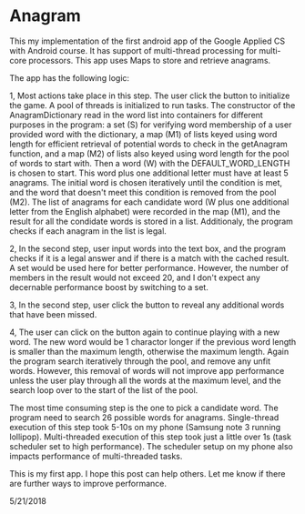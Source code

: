 # Anagram
This my implementation of the first android app of the Google Applied CS with Android course.
It has support of multi-thread processing for multi-core processors.
This app uses Maps to store and retrieve anagrams.

The app has the following logic:

1, Most actions take place in this step. The user click the button to initialize the game. A pool of threads is initialized to run tasks. The constructor of the AnagramDictionary read in the word list into containers for different purposes in the program: a set (S) for verifying word membership of a user provided word with the dictionary, a map (M1) of lists keyed using word length for efficient retrieval of potential words to check in the getAnagram function, and a map (M2) of lists also keyed using word length for the pool of words to start with. Then a word (W) with the DEFAULT_WORD_LENGTH is chosen to start. This word plus one additional letter must have at least 5 anagrams. The initial word is chosen iteratively until the condition is met, and the word that doesn't meet this condition is removed from the pool (M2). The list of anagrams for each candidate word (W plus one additional letter from the English alphabet) were recorded in the map (M1), and the result for all the condidate words is stored in a list. Additionaly, the program checks if each anagram in the list is legal.

2, In the second step, user input words into the text box, and the program checks if it is a legal answer and if there is a match with the cached result. A set would be used here for better performance. However, the number of members in the result would not exceed 20, and I don't expect any decernable performance boost by switching to a set.

3, In the second step, user click the button to reveal any additional words that have been missed.

4, The user can click on the button again to continue playing with a new word. The new word would be 1 charactor longer if the previous word length is smaller than the maximum length, otherwise the maximum length. Again the program search iteratively through the pool, and remove any unfit words. However, this removal of words will not improve app performance unless the user play through all the words at the maximum level, and the search loop over to the start of the list of the pool. 

The most time consuming step is the one to pick a candidate word. The program need to search 26 possible words for anagrams. Single-thread execution of this step took 5-10s on my phone (Samsung note 3 running lollipop). Multi-threaded execution of this step took just a little over 1s (task scheduler set to high performance). The scheduler setup on my phone also impacts performance of multi-threaded tasks.

This is my first app. I hope this post can help others. Let me know if there are further ways to improve performance.

5/21/2018
